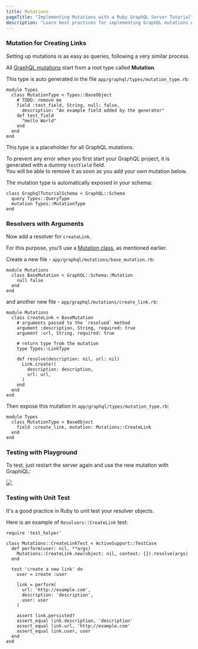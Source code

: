 ```yaml
---
title: Mutations
pageTitle: "Implementing Mutations with a Ruby GraphQL Server Tutorial"
description: "Learn best practices for implementing GraphQL mutations with Ruby and graphql-ruby. You can test your implementation in a GraphiQL Playground."
---
```


### Mutation for Creating Links

Setting up mutations is as easy as queries, following a very similar process.

All [GraphQL mutations](http://graphql.org/learn/queries/#mutations) start from a root type called **Mutation**.

This type is auto generated in the file `app/graphql/types/mutation_type.rb`:

```ruby(path=".../graphql-ruby/app/graphql/types/mutation_type.rb")
module Types
  class MutationType < Types::BaseObject
    # TODO: remove me
    field :test_field, String, null: false,
      description: "An example field added by the generator"
    def test_field
      "Hello World"
    end
  end
end
```

This type is a placeholder for all GraphQL mutations.

To prevent any error when you first start your GraphQL project, it is generated with a dummy `testField` field.  
You will be able to remove it as soon as you add your own mutation below.

The mutation type is automatically exposed in your schema:

```ruby(path=".../graphql-ruby/app/graphql/graphql_tutorial_schema.rb")
class GraphqlTutorialSchema < GraphQL::Schema
  query Types::QueryType
  mutation Types::MutationType
end
```

### Resolvers with Arguments

Now add a resolver for `createLink`.

For this purpose, you'll use a [Mutation class](http://graphql-ruby.org/mutations/mutation_classes.html), as mentioned earlier.

<Instruction>

Create a new file - `app/graphql/mutations/base_mutation.rb`:

```ruby(path=".../graphql-ruby/app/graphql/mutations/base_mutation.rb")
module Mutations
  class BaseMutation < GraphQL::Schema::Mutation
    null false
  end
end
```

and another new file - `app/graphql/mutations/create_link.rb`:

```ruby(path=".../graphql-ruby/app/graphql/mutations/create_link.rb")
module Mutations
  class CreateLink < BaseMutation
    # arguments passed to the `resolved` method
    argument :description, String, required: true
    argument :url, String, required: true

    # return type from the mutation
    type Types::LinkType

    def resolve(description: nil, url: nil)
      Link.create!(
        description: description,
        url: url,
      )
    end
  end
end
```

</Instruction>

<Instruction>

Then expose this mutation in `app/graphql/types/mutation_type.rb`:

```ruby(path=".../graphql-ruby/app/graphql/types/mutation_type.rb")
module Types
  class MutationType < BaseObject
    field :create_link, mutation: Mutations::CreateLink
  end
end
```

</Instruction>

### Testing with Playground

To test, just restart the server again and use the new mutation with GraphiQL:

![](http://i.imgur.com/pHNRZlG.png)

### Testing with Unit Test

It's a good practice in Ruby to unit test your resolver objects.

Here is an example of `Resolvers::CreateLink` test:

```ruby(path=".../graphql-ruby/test/graphql/mutations/create_link_test.rb")
require 'test_helper'

class Mutations::CreateLinkTest < ActiveSupport::TestCase
  def perform(user: nil, **args)
    Mutations::CreateLink.new(object: nil, context: {}).resolve(args)
  end

  test 'create a new link' do
    user = create :user

    link = perform(
      url: 'http://example.com',
      description: 'description',
      user: user
    )

    assert link.persisted?
    assert_equal link.description, 'description'
    assert_equal link.url, 'http://example.com'
    assert_equal link.user, user
  end
end
```

